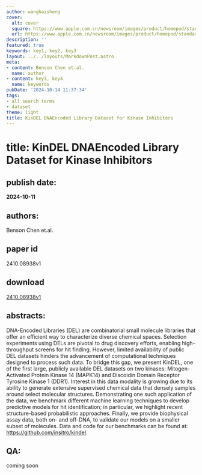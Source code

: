 ```yaml
---
author: wanghaisheng
cover:
  alt: cover
  square: https://www.apple.com.cn/newsroom/images/product/homepod/standard/Apple-HomePod-hero-230118_big.jpg.large_2x.jpg
  url: https://www.apple.com.cn/newsroom/images/product/homepod/standard/Apple-HomePod-hero-230118_big.jpg.large_2x.jpg
description: ''
featured: true
keywords: key1, key2, key3
layout: ../../layouts/MarkdownPost.astro
meta:
- content: Benson Chen et.al.
  name: author
- content: key3, key4
  name: keywords
pubDate: '2024-10-14 11:37:34'
tags:
- all search terms
- dataset
theme: light
title: KinDEL DNAEncoded Library Dataset for Kinase Inhibitors
---
```


# title: KinDEL DNAEncoded Library Dataset for Kinase Inhibitors 
## publish date: 
**2024-10-11** 
## authors: 
  Benson Chen et.al. 
## paper id
2410.08938v1
## download
[2410.08938v1](http://arxiv.org/abs/2410.08938v1)
## abstracts:
DNA-Encoded Libraries (DEL) are combinatorial small molecule libraries that offer an efficient way to characterize diverse chemical spaces. Selection experiments using DELs are pivotal to drug discovery efforts, enabling high-throughput screens for hit finding. However, limited availability of public DEL datasets hinders the advancement of computational techniques designed to process such data. To bridge this gap, we present KinDEL, one of the first large, publicly available DEL datasets on two kinases: Mitogen-Activated Protein Kinase 14 (MAPK14) and Discoidin Domain Receptor Tyrosine Kinase 1 (DDR1). Interest in this data modality is growing due to its ability to generate extensive supervised chemical data that densely samples around select molecular structures. Demonstrating one such application of the data, we benchmark different machine learning techniques to develop predictive models for hit identification; in particular, we highlight recent structure-based probabilistic approaches. Finally, we provide biophysical assay data, both on- and off-DNA, to validate our models on a smaller subset of molecules. Data and code for our benchmarks can be found at: https://github.com/insitro/kindel.
## QA:
coming soon
